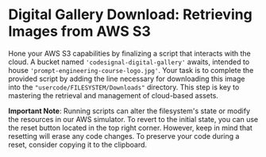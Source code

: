 # Digital Gallery Download: Retrieving Images from AWS S3

Hone your AWS S3 capabilities by finalizing a script that interacts with the cloud. A bucket named `'codesignal-digital-gallery'` awaits, intended to house `'prompt-engineering-course-logo.jpg'`. Your task is to complete the provided script by adding the line necessary for downloading this image into the `"usercode/FILESYSTEM/Downloads"` directory. This step is key to mastering the retrieval and management of cloud-based assets.

**Important Note**: Running scripts can alter the filesystem's state or modify the resources in our AWS simulator. To revert to the initial state, you can use the reset button located in the top right corner. However, keep in mind that resetting will erase any code changes. To preserve your code during a reset, consider copying it to the clipboard.